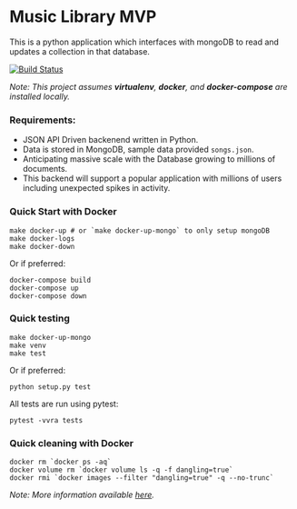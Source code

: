 # Music Library MVP
This is a python application which interfaces with mongoDB to read and updates a collection in that database.

[![Build Status](https://travis-ci.org/rixka/music-library-mvp.svg?branch=master)](https://travis-ci.org/rixka/music-library-mvp)

_Note: This project assumes **virtualenv**, **docker**, and **docker-compose** are installed locally._

### Requirements:
- JSON API Driven backenend written in Python.
- Data is stored in MongoDB, sample data provided `songs.json`.
- Anticipating massive scale with the Database growing to millions of documents.
- This backend will support a popular application with millions of users including unexpected spikes in activity.


### Quick Start with Docker

```shell
make docker-up # or `make docker-up-mongo` to only setup mongoDB
make docker-logs
make docker-down
```

Or if preferred:
```shell
docker-compose build
docker-compose up
docker-compose down
```

### Quick testing
```shell
make docker-up-mongo
make venv
make test
```

Or if preferred:
```shell
python setup.py test
```

All tests are run using pytest:
```shell
pytest -vvra tests
```

### Quick cleaning with Docker
```shell
docker rm `docker ps -aq`
docker volume rm `docker volume ls -q -f dangling=true`
docker rmi `docker images --filter "dangling=true" -q --no-trunc`
```

_Note: More information available [here](https://gist.github.com/bastman/5b57ddb3c11942094f8d0a97d461b430)._

